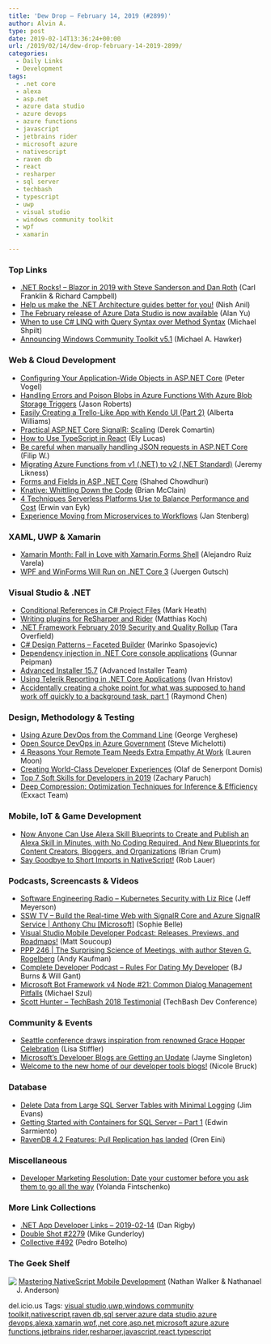 ```yaml
---
title: 'Dew Drop – February 14, 2019 (#2899)'
author: Alvin A.
type: post
date: 2019-02-14T13:36:24+00:00
url: /2019/02/14/dew-drop-february-14-2019-2899/
categories:
  - Daily Links
  - Development
tags:
  - .net core
  - alexa
  - asp.net
  - azure data studio
  - azure devops
  - azure functions
  - javascript
  - jetbrains rider
  - microsoft azure
  - nativescript
  - raven db
  - react
  - resharper
  - sql server
  - techbash
  - typescript
  - uwp
  - visual studio
  - windows community toolkit
  - wpf
  - xamarin

---
```

### <a name="top"></a>Top Links

  * <a href="http://www.dotnetrocks.com/default.aspx?ShowNum=1622" target="_blank">.NET Rocks! &#8211; Blazor in 2019 with Steve Sanderson and Dan Roth</a> (Carl Franklin & Richard Campbell)
  * <a href="https://blogs.msdn.microsoft.com/dotnet/2019/02/13/help-us-make-the-net-architecture-guides-better-for-you/" target="_blank">Help us make the .NET Architecture guides better for you!</a> (Nish Anil)
  * <a href="https://cloudblogs.microsoft.com/sqlserver/2019/02/13/the-february-release-of-azure-data-studio-is-now-available/" target="_blank">The February release of Azure Data Studio is now available</a> (Alan Yu)
  * <a href="https://michaelscodingspot.com/2019/02/14/when-to-use-c-linq-with-query-syntax-over-method-syntax/" target="_blank">When to use C# LINQ with Query Syntax over Method Syntax</a> (Michael Shpilt)
  * <a href="https://blogs.windows.com/buildingapps/2019/02/13/announcing-windows-community-toolkit-v5-1/?WT.mc_id=DX_MVP4025064" target="_blank">Announcing Windows Community Toolkit v5.1</a> (Michael A. Hawker)



### <a name="web"></a>Web & Cloud Development

  * <a href="https://visualstudiomagazine.com/articles/2019/01/01/configuring-your-application.aspx" target="_blank">Configuring Your Application-Wide Objects in ASP.NET Core</a> (Peter Vogel)
  * <a href="http://dontcodetired.com/blog/post/Handling-Errors-and-Poison-Blobs-in-Azure-Functions-With-Azure-Blob-Storage-Triggers" target="_blank">Handling Errors and Poison Blobs in Azure Functions With Azure Blob Storage Triggers</a> (Jason Roberts)
  * <a href="https://www.telerik.com/blogs/easily-creating-a-trello-like-app-with-kendo-ui-part-2" target="_blank">Easily Creating a Trello-Like App with Kendo UI (Part 2)</a> (Alberta Williams)
  * <a href="https://codeopinion.com/practical-asp-net-core-signalr-scaling/" target="_blank">Practical ASP.NET Core SignalR: Scaling</a> (Derek Comartin)
  * <a href="https://blog.ionicframework.com/how-to-use-typescript-in-react/" target="_blank">How to Use TypeScript in React</a> (Ely Lucas)
  * <a href="https://www.strathweb.com/2019/02/be-careful-when-manually-handling-json-requests-in-asp-net-core/" target="_blank">Be careful when manually handling JSON requests in ASP.NET Core</a> (Filip W.)
  * <a href="https://blog.jeremylikness.com/migrating-azure-functions-from-v1-net-to-v2-net-standard-b2d724f9faf?source=rss----f5c09f3c73f4---4" target="_blank">Migrating Azure Functions from v1 (.NET) to v2 (.NET Standard)</a> (Jeremy Likness)
  * <a href="https://wakeupandcode.com/forms-and-fields-in-asp-net-core/" target="_blank">Forms and Fields in ASP .NET Core</a> (Shahed Chowdhuri)
  * <a href="https://content.pivotal.io/home-page/knative-whittling-down-the-code" target="_blank">Knative: Whittling Down the Code</a> (Brian McClain)
  * <a href="https://www.infoq.com/articles/serverless-performance-cost?utm_campaign=infoq_content&utm_source=infoq&utm_medium=feed&utm_term=global" target="_blank">4 Techniques Serverless Platforms Use to Balance Performance and Cost</a> (Erwin van Eyk)
  * <a href="https://www.infoq.com/news/2019/02/migrate-microservices-workflows?utm_campaign=infoq_content&utm_source=infoq&utm_medium=feed&utm_term=global" target="_blank">Experience Moving from Microservices to Workflows</a> (Jan Stenberg)



### <a name="silverlight"></a>XAML, UWP & Xamarin

  * <a href="https://alejandroruizvarela.blogspot.com/2019/02/xamarin-month-fall-in-love-with.html" target="_blank">Xamarin Month: Fall in Love with Xamarin.Forms Shell</a> (Alejandro Ruiz Varela)
  * <a href="https://dzone.com/articles/wpf-and-winforms-will-run-on-net-core-3" target="_blank">WPF and WinForms Will Run on .NET Core 3</a> (Juergen Gutsch)



### <a name="dotnet"></a>Visual Studio & .NET

  * <a href="https://markheath.net/post/csproj-conditional-references" target="_blank">Conditional References in C# Project Files</a> (Mark Heath)
  * <a href="https://blog.jetbrains.com/dotnet/2019/02/14/writing-plugins-resharper-rider/" target="_blank">Writing plugins for ReSharper and Rider</a> (Matthias Koch)
  * <a href="https://blogs.msdn.microsoft.com/dotnet/2019/02/13/net-framework-february-2019-security-and-quality-rollup/" target="_blank">.NET Framework February 2019 Security and Quality Rollup</a> (Tara Overfield)
  * <a href="https://code-maze.com/faceted-builder/" target="_blank">C# Design Patterns – Faceted Builder</a> (Marinko Spasojevic)
  * <a href="https://gunnarpeipman.com/net/net-core-dependency-injection/" target="_blank">Dependency injection in .NET Core console applications</a> (Gunnar Peipman)
  * <a href="https://www.advancedinstaller.com/release-15.7.html" target="_blank">Advanced Installer 15.7</a> (Advanced Installer Team)
  * <a href="https://www.telerik.com/blogs/using-telerik-reporting-in-net-core-applications" target="_blank">Using Telerik Reporting in .NET Core Applications</a> (Ivan Hristov)
  * <a href="https://blogs.msdn.microsoft.com/oldnewthing/20190213-00/?p=100925" target="_blank">Accidentally creating a choke point for what was supposed to hand work off quickly to a background task, part 1</a> (Raymond Chen)



### <a name="design"></a>Design, Methodology & Testing

  * <a href="https://devblogs.microsoft.com/devops/using-azure-devops-from-the-command-line/" target="_blank">Using Azure DevOps from the Command Line</a> (George Verghese)
  * <a href="https://blogs.msdn.microsoft.com/azuregov/2019/02/13/open-source-devops-in-azure-government/" target="_blank">Open Source DevOps in Azure Government</a> (Steve Michelotti)
  * <a href="https://blog.trello.com/empathy-at-work-for-remote-work" target="_blank">4 Reasons Your Remote Team Needs Extra Empathy At Work</a> (Lauren Moon)
  * <a href="https://apigee.com/about/blog/digital-business/creating-world-class-developer-experiences" target="_blank">Creating World-Class Developer Experiences</a> (Olaf de Senerpont Domis)
  * <a href="https://simpleprogrammer.com/soft-skills-2019/" target="_blank">Top 7 Soft Skills for Developers in 2019</a> (Zachary Paruch)
  * <a href="https://blog.exxactcorp.com/deep-compression-optimization-techniques/" target="_blank">Deep Compression: Optimization Techniques for Inference & Efficiency</a> (Exxact Team)



### <a name="mobile"></a>Mobile, IoT & Game Development

  * <a href="https://developer.amazon.com:443/blogs/alexa/post/9c7792fd-271d-4eac-a850-6257704142e4/now-anyone-can-use-alexa-skill-blueprints-to-create-and-publish-an-alexa-skill-in-minutes-with-no-coding-required-and-new-blueprints-for-content-creators-bloggers-and-organizations" target="_blank">Now Anyone Can Use Alexa Skill Blueprints to Create and Publish an Alexa Skill in Minutes, with No Coding Required. And New Blueprints for Content Creators, Bloggers, and Organizations</a> (Brian Crum)
  * <a href="https://www.nativescript.org/blog/say-goodbye-to-short-imports-in-nativescript" target="_blank">Say Goodbye to Short Imports in NativeScript!</a> (Rob Lauer)



### <a name="podcasts"></a>Podcasts, Screencasts & Videos

  * <a href="https://softwareengineeringdaily.com/2019/02/14/kubernetes-security-with-liz-rice/" target="_blank">Software Engineering Radio &#8211; Kubernetes Security with Liz Rice</a> (Jeff Meyerson)
  * <a href="https://tv.ssw.com/7594/build-real-time-web-signalr-core-azure-signalr-service-anthony-chu-microsoft" target="_blank">SSW TV &#8211; Build the Real-time Web with SignalR Core and Azure SignalR Service | Anthony Chu [Microsoft]</a> (Sophie Belle)
  * <a href="https://blog.xamarin.com/podcast-releases-previews-roadmaps/" target="_blank">Visual Studio Mobile Developer Podcast: Releases, Previews, and Roadmaps!</a> (Matt Soucoup)
  * <a href="http://feedproxy.google.com/~r/PeopleAndProjectsPodcastBlog/~3/W2moUb_R0S4/512-ppp-246-the-surprising-science-of-meetings-with-author-steven-g-rogelberg.html" target="_blank">PPP 246 | The Surprising Science of Meetings, with author Steven G. Rogelberg</a> (Andy Kaufman)
  * <a href="https://completedeveloperpodcast.com/episode-183/?utm_source=rss&utm_medium=rss&utm_campaign=episode-183" target="_blank">Complete Developer Podcast &#8211; Rules For Dating My Developer</a> (BJ Burns & Will Gant)
  * <a href="http://www.youtube.com/watch?v=Zcbxi0EF_n0" target="_blank">Microsoft Bot Framework v4 Node #21: Common Dialog Management Pitfalls</a> (Michael Szul)
  * <a href="https://www.youtube.com/watch?v=D4ubhF01W5c&feature=youtu.be" target="_blank">Scott Hunter &#8211; TechBash 2018 Testimonial</a> (TechBash Dev Conference)



### <a name="events"></a>Community & Events

  * <a href="https://www.geekwire.com/2019/seattle-conference-draws-inspiration-renowned-grace-hopper-celebration/" target="_blank">Seattle conference draws inspiration from renowned Grace Hopper Celebration</a> (Lisa Stiffler)
  * <a href="https://blogs.msdn.microsoft.com/webdev/2019/02/13/microsofts-developer-blogs-are-getting-an-update/" target="_blank">Microsoft’s Developer Blogs are Getting an Update</a> (Jayme Singleton)
  * <a href="https://devblogs.microsoft.com/visualstudio/welcome-to-the-new-home-of-our-developer-tools-blogs/" target="_blank">Welcome to the new home of our developer tools blogs!</a> (Nicole Bruck)



### <a name="sql"></a>Database

  * <a href="http://feedproxy.google.com/~r/MSSQLTips-LatestSqlServerTips/~3/WrbXjng5keA/" target="_blank">Delete Data from Large SQL Server Tables with Minimal Logging</a> (Jim Evans)
  * <a href="http://feedproxy.google.com/~r/MSSQLTips-LatestSqlServerTips/~3/FDebtY6Hllk/" target="_blank">Getting Started with Containers for SQL Server &#8211; Part 1</a> (Edwin Sarmiento)
  * <a href="http://feedproxy.google.com/~r/AyendeRahien/~3/IbPAt3sy0-s/ravendb-4-2-features-pull-replication-has-landed" target="_blank">RavenDB 4.2 Features: Pull Replication has landed</a> (Oren Eini)



### <a name="misc"></a>Miscellaneous

  * <a href="https://developermedia.com/date-your-customer/" target="_blank">Developer Marketing Resolution: Date your customer before you ask them to go all the way</a> (Yolanda Fintschenko)



### <a name="links"></a>More Link Collections

  * <a href="https://links.danrigby.com/2019/02/app-developer-links-2019-02-14/" target="_blank">.NET App Developer Links &#8211; 2019-02-14</a> (Dan Rigby)
  * <a href="https://afreshcup.com/home/2019/02/14/double-shot-2279.html" target="_blank">Double Shot #2279</a> (Mike Gunderloy)
  * <a href="http://feedproxy.google.com/~r/tympanus/~3/05O7AIpzuLI/" target="_blank">Collective #492</a> (Pedro Botelho)



### <a name="shelf"></a>The Geek Shelf

<a href="https://www.amazon.com/Mastering-NativeScript-Mobile-Development-Nathan/dp/1787125769/amavin-20" target="_blank"><img data-recalc-dims="1" decoding="async" align="left" style="margin: 0px 0px 10px; border: 0px currentcolor; border-image: none; float: left; display: inline; background-image: none;" src="https://i0.wp.com/images-na.ssl-images-amazon.com/images/I/4193GeQnDNL._AC_US218_.jpg?w=660&#038;ssl=1" border="0" /></a>&nbsp;<a href="https://www.amazon.com/Mastering-NativeScript-Mobile-Development-Nathan/dp/1787125769/amavin-20" target="_blank">Mastering NativeScript Mobile Development</a> (Nathan Walker & Nathanael J. Anderson)











<div class="wlWriterEditableSmartContent" id="scid:77ECF5F8-D252-44F5-B4EB-D463C5396A79:7265d3ae-1c05-4a5e-9401-58aa64a21529" style="margin: 0px; padding: 0px; float: none; display: inline;">
  del.icio.us Tags: <a href="http://del.icio.us/popular/visual+studio" rel="tag">visual studio</a>,<a href="http://del.icio.us/popular/uwp" rel="tag">uwp</a>,<a href="http://del.icio.us/popular/windows+community+toolkit" rel="tag">windows community toolkit</a>,<a href="http://del.icio.us/popular/nativescript" rel="tag">nativescript</a>,<a href="http://del.icio.us/popular/raven+db" rel="tag">raven db</a>,<a href="http://del.icio.us/popular/sql+server" rel="tag">sql server</a>,<a href="http://del.icio.us/popular/azure+data+studio" rel="tag">azure data studio</a>,<a href="http://del.icio.us/popular/azure+devops" rel="tag">azure devops</a>,<a href="http://del.icio.us/popular/alexa" rel="tag">alexa</a>,<a href="http://del.icio.us/popular/xamarin" rel="tag">xamarin</a>,<a href="http://del.icio.us/popular/wpf" rel="tag">wpf</a>,<a href="http://del.icio.us/popular/.net+core" rel="tag">.net core</a>,<a href="http://del.icio.us/popular/asp.net" rel="tag">asp.net</a>,<a href="http://del.icio.us/popular/microsoft+azure" rel="tag">microsoft azure</a>,<a href="http://del.icio.us/popular/azure+functions" rel="tag">azure functions</a>,<a href="http://del.icio.us/popular/jetbrains+rider" rel="tag">jetbrains rider</a>,<a href="http://del.icio.us/popular/resharper" rel="tag">resharper</a>,<a href="http://del.icio.us/popular/javascript" rel="tag">javascript</a>,<a href="http://del.icio.us/popular/react" rel="tag">react</a>,<a href="http://del.icio.us/popular/typescript" rel="tag">typescript</a>
</div>
